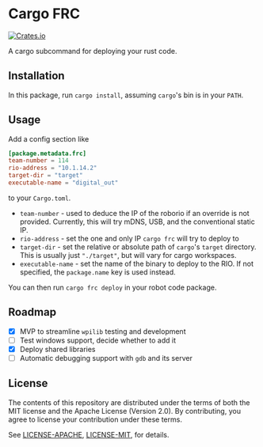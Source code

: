 # Cargo FRC

[![Crates.io](https://img.shields.io/crates/v/cargo-frc.svg)](https://crates.io/crates/cargo-frc/)

A cargo subcommand for deploying your rust code.

## Installation

In this package, run `cargo install`, assuming `cargo`'s bin is in your `PATH`.

## Usage

Add a config section like

```toml
[package.metadata.frc]
team-number = 114
rio-address = "10.1.14.2"
target-dir = "target"
executable-name = "digital_out"
```

to your `Cargo.toml`.

* `team-number` - used to deduce the IP of the roborio if an override is not provided. Currently, this will try mDNS, USB, and the conventional static IP.
* `rio-address` - set the one and only IP `cargo frc` will try to deploy to
* `target-dir` - set the relative or absolute path of `cargo`'s `target` directory. This is usually just `"./target"`, but will vary for cargo workspaces.
* `executable-name` - set the name of the binary to deploy to the RIO. If not specified, the `package.name` key is used instead.

You can then run `cargo frc deploy` in your robot code package.

## Roadmap

- [x] MVP to streamline `wpilib` testing and development
- [ ] Test windows support, decide whether to add it
- [x] Deploy shared libraries
- [ ] Automatic debugging support with `gdb` and its server

## License

The contents of this repository are distributed under the terms of both the
MIT license and the Apache License (Version 2.0). By contributing, you agree
to license your contribution under these terms.

See [LICENSE-APACHE](../LICENSE-APACHE), [LICENSE-MIT](../LICENSE-MIT), for details.
